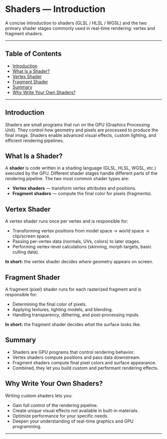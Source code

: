 # Shaders — Introduction

A concise introduction to shaders (GLSL / HLSL / WGSL) and the two primary shader stages commonly used in real-time rendering: vertex and fragment shaders.

---

## Table of Contents
- [Introduction](#introduction)
- [What Is a Shader?](#what-is-a-shader)
- [Vertex Shader](#vertex-shader)
- [Fragment Shader](#fragment-shader)
- [Summary](#summary)
- [Why Write Your Own Shaders?](#why-write-your-own-shaders)

---

## Introduction
Shaders are small programs that run on the GPU (Graphics Processing Unit). They control how geometry and pixels are processed to produce the final image. Shaders enable advanced visual effects, custom lighting, and efficient rendering pipelines.

## What Is a Shader?
A **shader** is code written in a shading language (GLSL, HLSL, WGSL, etc.) executed by the GPU. Different shader stages handle different parts of the rendering pipeline. The two most common shader types are:
- **Vertex shaders** — transform vertex attributes and positions.
- **Fragment shaders** — compute the final color for pixels (fragments).

## Vertex Shader
A vertex shader runs once per vertex and is responsible for:
- Transforming vertex positions from model space → world space → clip/screen space.
- Passing per-vertex data (normals, UVs, colors) to later stages.
- Performing vertex-level calculations (skinning, morph targets, basic culling data).

**In short:** the vertex shader decides *where* geometry appears on screen.

## Fragment Shader
A fragment (pixel) shader runs for each rasterized fragment and is responsible for:
- Determining the final color of pixels.
- Applying textures, lighting models, and blending.
- Handling transparency, dithering, and post-processing inputs.

**In short:** the fragment shader decides *what* the surface looks like.

## Summary
- Shaders are GPU programs that control rendering behavior.
- Vertex shaders compute positions and pass data downstream.
- Fragment shaders compute final pixel colors and surface appearance.
- Combined, they let you build custom and performant rendering effects.

## Why Write Your Own Shaders?
Writing custom shaders lets you:
- Gain full control of the rendering pipeline.
- Create unique visual effects not available in built-in materials.
- Optimize performance for your specific needs.
- Deepen your understanding of real-time graphics and GPU programming.

---



